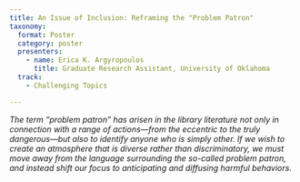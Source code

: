 ```yaml
---
title: An Issue of Inclusion: Reframing the "Problem Patron"
taxonomy:
  format: Poster
  category: poster
  presenters:
    - name: Erica K. Argyropoulos
	  title: Graduate Research Assistant, University of Oklahoma	
  track:
    - Challenging Topics

---
```

_The term “problem patron” has arisen in the library literature not only in connection with a range of actions—from the 
eccentric to the truly dangerous—but also to identify anyone who is simply other. If we wish to create an atmosphere that is diverse rather than discriminatory, we must move away from the language surrounding the so-called problem patron, and instead shift our focus to anticipating and diffusing harmful behaviors._